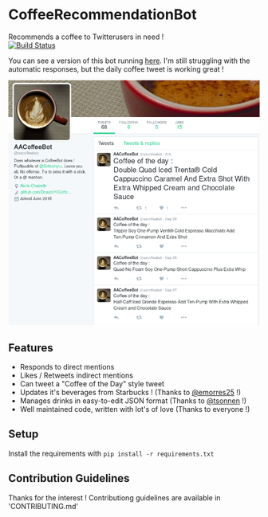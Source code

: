 # CoffeeRecommendationBot
Recommends a coffee to Twitterusers in need !  
[![Build Status](https://travis-ci.org/DeastinY/CoffeeRecommendationBot.svg?branch=master)](https://travis-ci.org/DeastinY/CoffeeRecommendationBot)

You can see a version of this bot running [here](https://twitter.com/aacoffeebot). I'm still struggling with the automatic responses, but the daily coffee tweet is working great !

![Screenshot of CoffeeRecommendationBot in action](https://github.com/DeastinY/CoffeeRecommendationBot/blob/master/coffeebot.png?raw=true)

## Features
- Responds to direct mentions
- Likes / Retweets indirect mentions
- Can tweet a "Coffee of the Day" style tweet
- Updates it's beverages from Starbucks ! (Thanks to [@emorres25](https://github.com/emorres25) !)
- Manages drinks in easy-to-edit JSON format (Thanks to [@tsonnen](https://github.com/tsonnen) !)
- Well maintained code, written with lot's of love (Thanks to everyone !)

## Setup
Install the requirements with `pip install -r requirements.txt`

## Contribution Guidelines
Thanks for the interest !
Contributiong guidelines are available in 'CONTRIBUTING.md'
